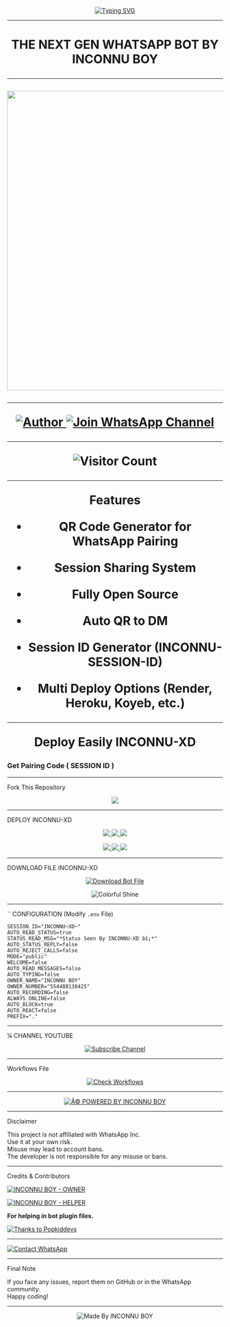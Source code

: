 
<p align="center">
  <a href="https://git.io/typing-svg">
    <img src="https://readme-typing-svg.demolab.com?font=Black+Ops+One&size=100&pause=1000&color=FF0000&center=true&vCenter=true&width=1000&height=200&lines=INCONNU-XD;BY+INCONNU+BOY" alt="Typing SVG" />
  </a>
</p>

---

<h1 align="center">THE NEXT GEN WHATSAPP BOT BY INCONNU BOY

---

<p align="center">
  <img src="https://files.catbox.moe/230q0c.jpg" width="700"/>
</p>

---

<p align="center">
  <a href="https://github.com/inconnuboyxtech">
    <img title="Author" src="https://img.shields.io/badge/Author-INCONNU%20BOY-ff004d?style=for-the-badge&logo=github&logoColor=white" />
  </a>
  <a href="https://whatsapp.com/channel/0029Vb6T8td5K3zQZbsKEU1R">
    <img title="Join WhatsApp Channel" src="https://img.shields.io/badge/Join-WhatsApp%20Channel-25D366?style=for-the-badge&logo=whatsapp&logoColor=white" />
  </a>
</p>

---

<p align="center">
  <img src="https://profile-counter.glitch.me/INCONNU-XD/count.svg" alt="Visitor Count" />
</p>

---

 Features

- QR Code Generator for WhatsApp Pairing
 
- Session Sharing System
 
- Fully Open Source
 
- Auto QR to DM
 
- Session ID Generator (INCONNU-SESSION-ID)
 
- Multi Deploy Options (Render, Heroku, Koyeb, etc.)

---

Deploy Easily INCONNU-XD 

### Get Pairing Code ( SESSION ID )

---

 Fork This Repository

 <p align="center">
  <a href="https://github.com/inconnuboyxtech/INCONNU-XD/fork">
    <img src="https://img.shields.io/badge/Fork%20This-Repository-8A2BE2?style=for-the-badge&logo=github&logoColor=white" />
  </a>
</p>

---

 DEPLOY INCONNU-XD

<p align="center">
  <a href="https://replit.com/github/inconnuboyxtech/INCONNU-XD">
    <img src="https://img.shields.io/badge/Deploy%20To%20Replit-FFA500?style=for-the-badge&logo=replit&logoColor=white" />
  </a>
  <a href="https://railway.app/new/template?template=https://github.com/inconnuboyxtech/INCONNU-XD">
    <img src="https://img.shields.io/badge/Deploy%20To%20Railway-8B5CF6?style=for-the-badge&logo=railway&logoColor=white" />
  </a>
  <a href="https://render.com/">
    <img src="https://img.shields.io/badge/Deploy%20To%20Render-06B6D4?style=for-the-badge&logo=render&logoColor=white" />
  </a>
</p>

<p align="center">
  <a href="https://dashboard.heroku.com/new?template=https://github.com/inconnuboyxtech/INCONNU-XD/tree/main">
    <img src="https://img.shields.io/badge/Deploy-Heroku-FF004D?style=for-the-badge&logo=heroku&logoColor=white" />
  </a>
  <a href="https://host.talkdrove.com/share-bot/82">
    <img src="https://img.shields.io/badge/Deploy-TaikDrove-6971FF?style=for-the-badge&logo=google-cloud&logoColor=white" />
  </a>
  <a href="https://app.koyeb.com/services/deploy?type=git&repository=inconnuboyxtech/INCONNU-XD&ports=3000">
    <img src="https://img.shields.io/badge/Deploy-Koyeb-FF009D?style=for-the-badge&logo=koyeb&logoColor=white" />
  </a>
</p>

---

 DOWNLOAD FILE INCONNU-XD

<p align="center">
  <a href="https://github.com/inconnuboyxtech/INCONNU-XD/archive/refs/heads/main.zip">
    <img src="https://img.shields.io/badge/Download%20Bot-file-FF009D?style=for-the-badge&logo=github&logoColor=white" alt="Download Bot File" />
  </a>
</p>

<p align="center">
  <img src="https://i.imgur.com/LyHic3i.gif" alt="Colorful Shine" />
</p>

---

¨ CONFIGURATION (Modify `.env` File)

```
SESSION_ID="INCONNU~XD~"
AUTO_READ_STATUS=true
STATUS_READ_MSG="*Status Seen By INCONNU-XD âš¡*"
AUTO_STATUS_REPLY=false
AUTO_REJECT_CALLS=false
MODE="public"
WELCOME=false
AUTO_READ_MESSAGES=false
AUTO_TYPING=false
OWNER_NAME="INCONNU BOY"
OWNER_NUMBER="554488138425"
AUTO_RECORDING=false
ALWAYS_ONLINE=false
AUTO_BLOCK=true
AUTO_REACT=false
PREFIX="."
```

---

¼ CHANNEL YOUTUBE

<p align="center">
  <a href="https://youtube.com/@butterfly_16_familly">
    <img src="https://img.shields.io/badge/Subscribe-Butterfly_16_Familly-red?style=for-the-badge&logo=youtube&logoColor=white" alt="Subscribe Channel" />
  </a>
</p>

---

 Workflows File

<p align="center">
  <a href="https://whatsapp.com/channel/0029Vb6T8td5K3zQZbsKEU1R">
    <img src="https://img.shields.io/badge/Check-Workflows-FF004D?style=for-the-badge&logo=whatsapp&logoColor=white" alt="Check Workflows" />
  </a>
</p>

---

<p align="center">
  <a href="https://github.com/inconnuboyxtech">
    <img alt="Â© POWERED BY INCONNU BOY" src="https://img.shields.io/badge/Â©%20POWERED%20BY-INCONNU%20BOY-ff0000?style=for-the-badge&logo=github" />
  </a>
</p>

---

Disclaimer

This project is not affiliated with WhatsApp Inc.  
Use it at your own risk.  
Misuse may lead to account bans.  
The developer is not responsible for any misuse or bans.

---

 Credits & Contributors

> <a href="https://github.com/inconnuboyxtech">
  <img alt="INCONNU BOY - OWNER" src="https://img.shields.io/badge/OWNER-âš¡INCONNU%20BOYâš¡-FF0000?style=for-the-badge&logo=github" />
</a>  

> <a href="https://github.com/inconnuboyxtech">
  <img alt="INCONNU BOY - HELPER" src="https://img.shields.io/badge/HELPER-âš¡INCONNU%20BOYâš¡-00FFC6?style=for-the-badge&logo=github" />
</a>

<p><b>For helping in bot plugin files.</b></p>

<a href="https://github.com/popkiddevs">
  <img alt="Thanks to Popkiddevs" src="https://img.shields.io/badge/Thanks_To-Popkiddevs-blueviolet?style=for-the-badge&logo=github" />
</a>

---

<a href="https://wa.me/554488138425?text=âš¡%20HELLO%20INCONNU%20BOY%20TECH%20âš¡">
  <img alt="Contact WhatsApp" src="https://img.shields.io/badge/DEV-âš¡INCONNU%20BOY%20TECHâš¡-25D366?style=for-the-badge&logo=whatsapp&logoColor=white" />
</a>

---

 Final Note

If you face any issues, report them on GitHub or in the WhatsApp community.  
Happy coding! 

---

<p align="center">
  <img alt="Made By INCONNU BOY" src="https://img.shields.io/badge/Made%20by-INCONNU%20BOY-black?style=for-the-badge&logo=github" />
</p>

